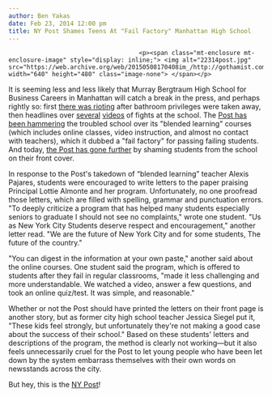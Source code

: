 ```yaml
---
author: Ben Yakas
date: Feb 23, 2014 12:00 pm
title: NY Post Shames Teens At "Fail Factory" Manhattan High School
---
```


	
										<p><span class="mt-enclosure mt-enclosure-image" style="display: inline;"> <img alt="22314post.jpg" src="https://web.archive.org/web/20150508170408im_/http://gothamist.com/attachments/byakas/22314post.jpg" width="640" height="480" class="image-none"> </span></p>

<p>It is seeming less and less likely that Murray Bergtraum High School for Business Careers in Manhattan will catch a break in the press, and perhaps rightly so: first <a href="https://web.archive.org/web/20150508170408/http://gothamist.com/2010/12/10/students_fight_for_their_right_to_p.php">there was rioting</a> after bathroom privileges were taken away, then headlines over <a href="https://web.archive.org/web/20150508170408/http://gothamist.com/2013/04/20/video_another_vicious_girl_brawl_at.php">several</a> <a href="https://web.archive.org/web/20150508170408/http://gothamist.com/2012/03/03/video_crazy_policestudents_fight_at.php">videos</a> of fights at the school. The <a href="https://web.archive.org/web/20150508170408/http://nypost.com/2014/02/09/murry-bergtraum-hss-blended-learning-a-scam-whistleblowers/">Post has been hammering</a> the troubled school over its &quot;blended learning&quot; courses (which includes online classes, video instruction, and almost no contact with teachers), which it dubbed a &quot;fail factory&quot; for passing failing students. And today, <a href="https://web.archive.org/web/20150508170408/http://nypost.com/2014/02/23/students-defend-murry-bergtraum-hs-in-error-filled-letters/">the Post has gone further</a> by shaming students from the school on their front cover.</p>

<p>In response to the Post&apos;s takedown of &#x201C;blended learning&#x201D; teacher Alexis Pajares, students were encouraged to write letters to the paper praising Principal Lottie Almonte and her program. Unfortunately, no one proofread those letters, which are filled with spelling, grammar and punctuation errors. &quot;To deeply criticize a program that has helped many students especially seniors to graduate I should not see no complaints,&quot; wrote one student. &quot;Us as New York City Students deserve respect and encouragement,&quot; another letter read. &quot;We are the future of New York City and for some students, The future of the country.&quot;</p>

<p>&quot;You can digest in the information at your own paste,&quot; another said about the online courses. One student said the program, which is offered to students after they fail in regular classrooms, &quot;made it less challenging and more understandable. We watched a video, answer a few questions, and took an online quiz/test. It was simple, and reasonable.&quot;</p>

<p>Whether or not the Post should have printed the letters on their front page is another story, but as former city high school teacher Jessica Siegel put it, &quot;These kids feel strongly, but unfortunately they&apos;re not making a good case about the success of their school.&quot; Based on these students&apos; letters and descriptions of the program, the method is clearly not working&#x2014;but it also feels unnecessarily cruel for the Post to let young people who have been let down by the system embarrass themselves with their own words on newsstands across the city. </p>

<p>But hey, this is the <a href="https://web.archive.org/web/20150508170408/http://gothamist.com/2013/06/06/teens_smeared_by_ny_post_over_bosto.php">NY Post</a>!</p>					
										
									
				